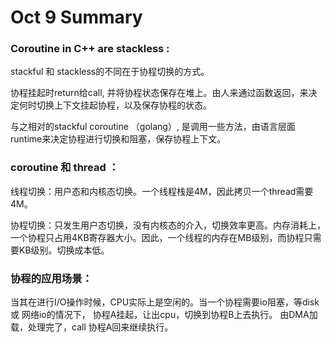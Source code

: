 # Oct 9 Summary

### Coroutine in C++ are stackless :

stackful 和 stackless的不同在于协程切换的方式。

协程挂起时return给call, 并将协程状态保存在堆上。由人来通过函数返回，来决定何时切换上下文挂起协程，以及保存协程的状态。

与之相对的stackful coroutine （golang）, 是调用一些方法，由语言层面runtime来决定协程进行切换和阻塞，保存协程上下文。

### coroutine 和 thread ：

线程切换：用户态和内核态切换。一个线程栈是4M，因此拷贝一个thread需要4M。

协程切换：只发生用户态切换，没有内核态的介入，切换效率更高。内存消耗上，一个协程只占用4KB寄存器大小。因此，一个线程的内存在MB级别，而协程只需要KB级别。切换成本低。

### 协程的应用场景：

当其在进行I/O操作时候，CPU实际上是空闲的。当一个协程需要io阻塞，等disk 或 网络io的情况下， 协程A挂起，让出cpu，切换到协程B上去执行。 由DMA加载，处理完了，call 协程A回来继续执行。